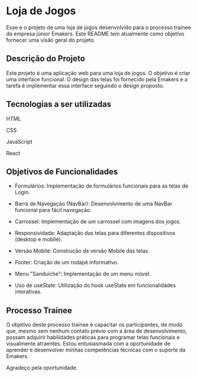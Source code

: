 # Loja de Jogos
Esse é o projeto de uma loja de jogos desenvolvido para o processo trainee da empresa júnior Emakers. Este README tem atualmente como objetivo fornecer uma visão geral do projeto.

## Descrição do Projeto
Este projeto é uma aplicação web para uma loja de jogos. O objetivo é criar uma interface funcional. O design das telas foi fornecido pela Emakers e a tarefa é implementar essa interface seguindo o design proposto.

## Tecnologias a ser utilizadas
HTML

CSS

JavaScript

React

## Objetivos de Funcionalidades
- Formulários: Implementação de formulários funcionais para as telas de Login.

- Barra de Navegação (NavBar): Desenvolvimento de uma NavBar funcional para fácil navegação.

- Carrossel: Implementação de um carrossel com imagens dos jogos.

- Responsividade: Adaptação das telas para diferentes dispositivos (desktop e mobile).

- Versão Mobile: Construção da versão Mobile das telas.

- Footer: Criação de um rodapé informativo.

- Menu "Sanduíche": Implementação de um menu móvel.

- Uso de useState: Utilização do hook useState em funcionalidades interativas.

## Processo Trainee
O objetivo deste processo trainee é capacitar os participantes, de modo que, mesmo sem nenhum contato prévio com a área de desenvolvimento, possam adquirir habilidades práticas para programar telas funcionais e visualmente atraentes. Estou entusiasmada com a oportunidade de aprender e desenvolver minhas competências técnicas com o suporte da Emakers.

Agradeço pela oportunidade.
